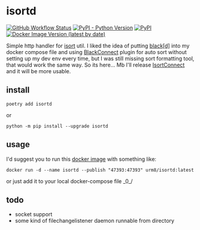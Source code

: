 # isortd

[![GitHub Workflow Status](https://img.shields.io/github/workflow/status/urm8/isortd/build?style=for-the-badge)](https://github.com/urm8/isortd/actions)
[![PyPI - Python Version](https://img.shields.io/pypi/pyversions/isortd?style=for-the-badge)](https://pypi.org/project/isortd/)
[![PyPI](https://img.shields.io/pypi/v/isortd?style=for-the-badge)](https://pypi.org/project/isortd/)
[![Docker Image Version (latest by date)](https://img.shields.io/docker/v/urm8/isortd?style=for-the-badge)](https://hub.docker.com/repository/docker/urm8/isortd)

Simple http handler for [isort](https://github.com/PyCQA/isort) util. I liked the idea of putting
[black[d]](https://black.readthedocs.io/en/stable/blackd.html) into my docker compose file and using
[BlackConnect](https://plugins.jetbrains.com/plugin/14321-blackconnect) plugin for auto sort without setting up my dev
env every time, but I was still missing sort formatting tool, that would work the same way. So its here... Mb I'll
release [IsortConnect](https://github.com/urm8/IsortConnect) and it will be more usable.

## install

```
poetry add isortd
```

or

```
python -m pip install --upgrade isortd
```

## usage

I'd suggest you to run this [docker image](https://hub.docker.com/repository/docker/urm8/isortd) with something like:

```
docker run -d --name isortd --publish "47393:47393" urm8/isortd:latest
```

or just add it to your local docker-compose file \_0_/

## todo

* socket support
* some kind of filechangelistener daemon runnable from directory